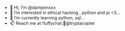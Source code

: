 - 👋 Hi, I’m @dampenxxx
- 👀 I’m interested in ethical hacking , python and pi <3...
- 🌱 I’m currently learning  python, sql...
- 📫 Reach me at fluffychat:@tryptacopter

<!---
dampenxxx/dampenxxx is a ✨ special ✨ repository because its `README.md` (this file) appears on your GitHub profile.
You can click the Preview link to take a look at your changes.
--->
